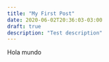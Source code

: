 ```yaml
---
title: "My First Post"
date: 2020-06-02T20:36:03-03:00
draft: true
description: "Test description"
---
```

Hola mundo

